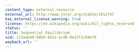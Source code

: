 ```yaml
---
content_type: external-resource
external_url: http://www.jstor.org/stable/1912767
has_external_license_warning: true
license: https://en.wikipedia.org/wiki/All_rights_reserved
status: ''
title: Sequential Equilibrium
uid: 123aeb40-b8b9-461a-acd8-8e22f1c84e7d
wayback_url: ''
---
```

